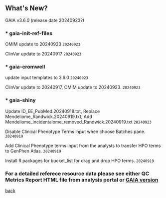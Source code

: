 ## What's New?

GAIA v3.6.0 (release date 20240923?)

### * gaia-init-ref-files

OMIM update to 20240923  `20240923`

ClinVar update to 20240917  `20240923`

### * gaia-cromwell

update input templates to 3.6.0  `20240923`

ClinVar update to 20240917, OMIM update to 20240923.  `20240923`

### * gaia-shiny

Update ID_EE_PubMed.20240918.txt, Replace Mendeliome_Randwick.20240919.txt, Add Mendeliome_incidentalome_removed_Randwick.20240919.txt  `20240923`

Disable Clinical Phenotype Terms input when choose Batches pane.  `20240919`	

Add Clinical Phenotype terms input from the analysts to transfer HPO terms to GenPhen Atlas.  `20240919`	

Install R packages for bucket_list for drag and drop HPO terms.  `20240919`

### For a detailed referece resource data please see either QC Metrics Report HTML file from analysis portal or [GAIA version](./another-page_3.6.0_GAIA_version.html)

[back](./)
